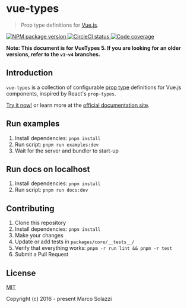 # vue-types

> Prop type definitions for [Vue.js](http://vuejs.org).

<p id="badges">
  <a href="https://www.npmjs.com/package/vue-types" target="_blank">
    <img alt="NPM package version" src="https://img.shields.io/npm/v/vue-types" />
  </a>
  <a href="https://circleci.com/gh/dwightjack/vue-types" target="_blank">
    <img alt="CircleCI status" src="https://circleci.com/gh/dwightjack/vue-types.svg?style=shield" />
  </a>
<a href="https://www.npmjs.com/package/vue-types" target="_blank">
    <img alt="Code coverage" src="https://img.shields.io/codeclimate/dwightjack/vue-types" />
  </a>

</p>

**Note: This document is for VueTypes 5. If you are looking for an older versions, refer to the `v1~v4` branches.**

## Introduction

`vue-types` is a collection of configurable [prop type](http://vuejs.org/guide/components.html#Props) definitions for Vue.js components, inspired by React's `prop-types`.

[Try it now!](https://stackblitz.com/edit/vitejs-vite-83cnar?file=src/App.vue) or learn more at the [official documentation site](https://dwightjack.github.io/vue-types/).

## Run examples

1. Install dependencies: `pnpm install`
2. Run script: `pnpm run examples:dev`
3. Wait for the server and bundler to start-up

## Run docs on localhost

1. Install dependencies: `pnpm install`
2. Run script: `pnpm run docs:dev`

## Contributing

1. Clone this repository
1. Install dependencies: `pnpm install`
1. Make your changes
1. Update or add tests in `packages/core/__tests__/`
1. Verify that everything works: `pnpm -r run lint && pnpm -r test`
1. Submit a Pull Request

## License

[MIT](http://opensource.org/licenses/MIT)

Copyright (c) 2016 - present Marco Solazzi
